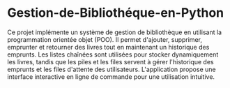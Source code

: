 # Gestion-de-Bibliothéque-en-Python
Ce projet implémente un système de gestion de bibliothèque en utilisant la programmation orientée objet (POO). Il permet d'ajouter, supprimer, emprunter et retourner des livres tout en maintenant un historique des emprunts. Les listes chaînées sont utilisées pour stocker dynamiquement les livres, tandis que les piles et les files servent à gérer l'historique des emprunts et les files d'attente des utilisateurs. L'application propose une interface interactive en ligne de commande pour une utilisation intuitive.
